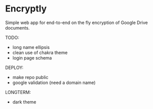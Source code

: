 # Encryptly

Simple web app for end-to-end on the fly encryption of Google Drive documents.

TODO:
- long name ellipsis
- clean use of chakra theme
- login page schema

DEPLOY:
- make repo public
- google validation (need a domain name)

LONGTERM:
- dark theme